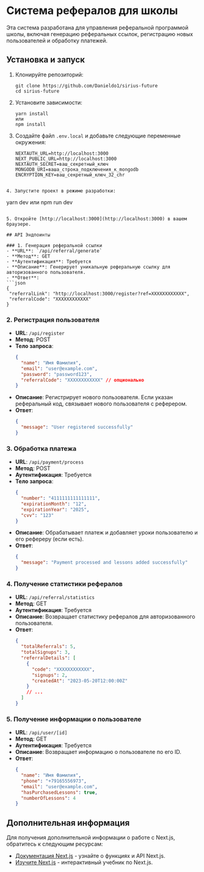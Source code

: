 # Система рефералов для школы

Эта система разработана для управления реферальной программой школы, включая генерацию реферальных ссылок, регистрацию новых пользователей и обработку платежей.

## Установка и запуск

1. Клонируйте репозиторий:

   ```
   git clone https://github.com/Danieldo1/sirius-future
   cd sirius-future
   ```

2. Установите зависимости:

   ```
   yarn install
   или
   npm install
   ```

3. Создайте файл `.env.local` и добавьте следующие переменные окружения:
   ```
   NEXTAUTH_URL=http://localhost:3000
   NEXT_PUBLIC_URL=http://localhost:3000
   NEXTAUTH_SECRET=ваш_секретный_ключ
   MONGODB_URI=ваша_строка_подключения_к_mongodb
   ENCRYPTION_KEY=ваш_секретный_ключ_32_chr

```

4. Запустите проект в режиме разработки:
```

yarn dev
или
npm run dev

````

5. Откройте [http://localhost:3000](http://localhost:3000) в вашем браузере.

## API Эндпоинты

### 1. Генерация реферальной ссылки
- **URL**: `/api/referral/generate`
- **Метод**: GET
- **Аутентификация**: Требуется
- **Описание**: Генерирует уникальную реферальную ссылку для авторизованного пользователя.
- **Ответ**:
```json
{
 "referralLink": "http://localhost:3000/register?ref=XXXXXXXXXXXX",
 "referralCode": "XXXXXXXXXXXX"
}
````

### 2. Регистрация пользователя

- **URL**: `/api/register`
- **Метод**: POST
- **Тело запроса**:
  ```json
  {
    "name": "Имя Фамилия",
    "email": "user@example.com",
    "password": "password123",
    "referralCode": "XXXXXXXXXXXX" // опционально
  }
  ```
- **Описание**: Регистрирует нового пользователя. Если указан реферальный код, связывает нового пользователя с реферером.
- **Ответ**:
  ```json
  {
    "message": "User registered successfully"
  }
  ```

### 3. Обработка платежа

- **URL**: `/api/payment/process`
- **Метод**: POST
- **Аутентификация**: Требуется
- **Тело запроса**:
  ```json
  {
    "number": "4111111111111111",
    "expirationMonth": "12",
    "expirationYear": "2025",
    "cvv": "123"
  }
  ```
- **Описание**: Обрабатывает платеж и добавляет уроки пользователю и его рефереру (если есть).
- **Ответ**:
  ```json
  {
    "message": "Payment processed and lessons added successfully"
  }
  ```

### 4. Получение статистики рефералов

- **URL**: `/api/referral/statistics`
- **Метод**: GET
- **Аутентификация**: Требуется
- **Описание**: Возвращает статистику рефералов для авторизованного пользователя.
- **Ответ**:
  ```json
  {
    "totalReferrals": 5,
    "totalSignups": 3,
    "referralDetails": [
      {
        "code": "XXXXXXXXXXXX",
        "signups": 2,
        "createdAt": "2023-05-20T12:00:00Z"
      }
      // ...
    ]
  }
  ```

### 5. Получение информации о пользователе

- **URL**: `/api/user/[id]`
- **Метод**: GET
- **Аутентификация**: Требуется
- **Описание**: Возвращает информацию о пользователе по его ID.
- **Ответ**:
  ```json
  {
    "name": "Имя Фамилия",
    "phone": "+79165556973",
    "email": "user@example.com",
    "hasPurchasedLessons": true,
    "numberOfLessons": 4
  }
  ```

## Дополнительная информация

Для получения дополнительной информации о работе с Next.js, обратитесь к следующим ресурсам:

- [Документация Next.js](https://nextjs.org/docs) - узнайте о функциях и API Next.js.
- [Изучите Next.js](https://nextjs.org/learn) - интерактивный учебник по Next.js.

